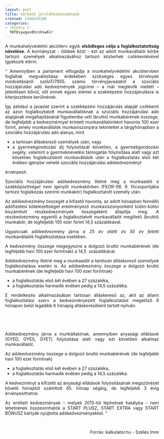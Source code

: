 ```yaml
---
layout: post
title: Várható járulékkedvezmények
created: 1346243186
categories:
- !binary |-
  YWTDsywgasOhcnVsw6lr
---
```

<p style="text-align: justify;">A munkahelyvédelmi akcióterv egyik <strong>elsődleges célja a foglalkoztatottság növelése</strong>. A kormányzat - többek közt - ezt az adott munkavállalói körbe tartozó személyek alkalmazásához tartozó közterhek csökkentésével igyekszik elérni.</p><p style="text-align: justify;"><!--break--></p><p style="text-align: justify;">" Amennyiben a parlament elfogadja a munkahelyvédelmi akciótervben foglaltak megvalósítása érdekében szükséges egyes törvények módosításáról szólóT/7955. számú törvényjavaslatot a szociális hozzájárulási adó kedvezmények jogcíme – a már meglévők mellett – jelentősen bővül, sőt ennek egyes elemei a szakképzési hozzájárulásra is kiterjesztésre kerülnének.</p><p style="text-align: justify;">Így például a javaslat szerint a szakképzési hozzájárulás alapját csökkenti az azon foglalkoztatott munkavállalóknak a szociális hozzájárulási adó alapjának megállapításánál figyelembe vett (bruttó) munkabérének összege, de legfeljebb a kedvezménnyel érintett munkavállalónként havonta 100 ezer forint, amely munkavállalók munkaviszonyára tekintettel a tárgyhónapban a szociális hozzájárulási adó alanya, mint</p><ul style="text-align: justify;"><li>a tartósan álláskereső személyek után, vagy</li><li>a gyermekgondozási díj folyósítását követően, a gyermekgondozási segély, valamint a gyermeknevelési támogatás folyósítása alatt vagy azt követően foglalkoztatott munkavállalók után a foglalkoztatás első két évében igénybe vehető szociális hozzájárulási adókedvezményt</li></ul><p style="text-align: justify;">érvényesít.</p><p style="text-align: justify;">Szociális hozzájárulási adókedvezmény illetné meg a munkaadót <em>a szakképzettséget nem igénylő </em>munkakörben (FEOR-08. 9. főcsoportjába tartozó foglalkozás szerinti munkakör) foglalkoztatott személy után.</p><p style="text-align: justify;">Az adókedvezmény összegét a kifizető havonta, az adott hónapban fennálló adófizetési kötelezettséget eredményező munkaviszonyonként külön-külön kiszámított részkedvezmények összegeként állapítja meg. A részkedvezmény egyenlő a foglalkoztatott munkavállalót megillető (bruttó) munkabér, de legfeljebb 100 ezer forint 14,5 százalékával.</p><p style="text-align: justify;">Ugyancsak adókedvezmény járna <em>a 25 év alatti és 55 év feletti</em> munkavállalók foglalkoztatása esetében.</p><p style="text-align: justify;">A kedvezmény összege megegyezne a dolgozó bruttó munkabérének (de legfeljebb havi 100 ezer forintnak) a 14,5&nbsp; százalékával.</p><p style="text-align: justify;">Adókedvezmény illetné meg a munkaadót <em>a tartósan álláskereső személyek</em> foglalkoztatása esetén is. Az adókedvezmény összege a dolgozó bruttó munkabérének (de legfeljebb havi 100 ezer forintnak)</p><ul style="text-align: justify;"><li>a foglalkoztatás első két évében a 27 százaléka,</li><li>a foglalkoztatás harmadik évében pedig a 14,5 százaléka.</li></ul><p style="text-align: justify;">E rendelkezés alkalmazásában tartósan álláskereső az, akit az állami foglalkoztatási szerv a kedvezményezett foglalkoztatást megelőző 9 hónapon belül legalább 6 hónapig álláskeresőként tartott nyilván.</p><p style="text-align: justify;">&nbsp;</p><p style="text-align: justify;">&nbsp;</p><p style="text-align: justify;">Adókedvezmény járna a munkáltatónak, amennyiben anyasági ellátások (GYED, GYES, GYET) folyósítása alatt vagy ezt követően alkalmaz munkavállalót.</p><p style="text-align: justify;">Az adókedvezmény összege a dolgozó bruttó munkabérének (de legfeljebb havi 100 ezer forintnak)</p><ul style="text-align: justify;"><li>a foglalkoztatás első két évében a 27 százaléka,</li><li>a foglalkoztatás harmadik évében pedig a 14,5 százaléka.</li></ul><p style="text-align: justify;">A kedvezményt a kifizető az anyasági ellátások folyósításának megszűnését követő hónaptól számított 45. hónap végéig, de legfeljebb 3 évig érvényesíthetné.</p><p style="text-align: justify;">Az említett kedvezmények – melyek 2013-tól léphetnek hatályba – nem lehetnének összevonhatók a START PLUSZ, START EXTRA vagy START BÓNUSZ kártyák nyújtotta adókedvezményekkel. "</p><p>&nbsp;</p><p style="text-align: right;">Forrás: kalkulator.hu - Széles Imre</p>
